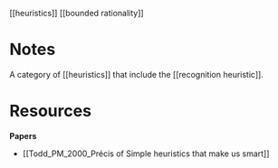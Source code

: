[[heuristics]]
[[bounded rationality]]

# Notes
A category of [[heuristics]] that include the [[recognition heuristic]].

# Resources
**Papers**
- [[Todd_PM_2000_Précis of Simple heuristics that make us smart]]